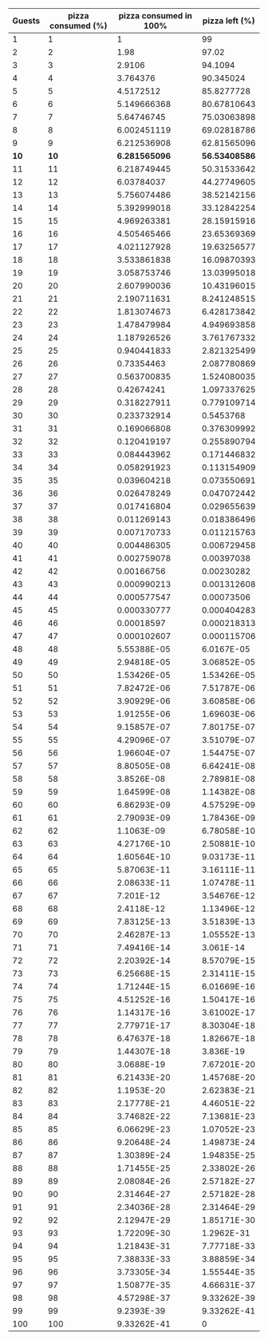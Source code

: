| Guests | pizza consumed (%) | pizza consumed in 100% | pizza left (%) |
| --- | ------------------ | ---------------------- | -------------- |
| 1   | 1                  | 1                      | 99             |
| 2   | 2                  | 1.98                   | 97.02          |
| 3   | 3                  | 2.9106                 | 94.1094        |
| 4   | 4                  | 3.764376               | 90.345024      |
| 5   | 5                  | 4.5172512              | 85.8277728     |
| 6   | 6                  | 5.149666368            | 80.67810643    |
| 7   | 7                  | 5.64746745             | 75.03063898    |
| 8   | 8                  | 6.002451119            | 69.02818786    |
| 9   | 9                  | 6.212536908            | 62.81565096    |
| **10**  | **10**                 | **6.281565096**            | **56.53408586**    |
| 11  | 11                 | 6.218749445            | 50.31533642    |
| 12  | 12                 | 6.03784037             | 44.27749605    |
| 13  | 13                 | 5.756074486            | 38.52142156    |
| 14  | 14                 | 5.392999018            | 33.12842254    |
| 15  | 15                 | 4.969263381            | 28.15915916    |
| 16  | 16                 | 4.505465466            | 23.65369369    |
| 17  | 17                 | 4.021127928            | 19.63256577    |
| 18  | 18                 | 3.533861838            | 16.09870393    |
| 19  | 19                 | 3.058753746            | 13.03995018    |
| 20  | 20                 | 2.607990036            | 10.43196015    |
| 21  | 21                 | 2.190711631            | 8.241248515    |
| 22  | 22                 | 1.813074673            | 6.428173842    |
| 23  | 23                 | 1.478479984            | 4.949693858    |
| 24  | 24                 | 1.187926526            | 3.761767332    |
| 25  | 25                 | 0.940441833            | 2.821325499    |
| 26  | 26                 | 0.73354463             | 2.087780869    |
| 27  | 27                 | 0.563700835            | 1.524080035    |
| 28  | 28                 | 0.42674241             | 1.097337625    |
| 29  | 29                 | 0.318227911            | 0.779109714    |
| 30  | 30                 | 0.233732914            | 0.5453768      |
| 31  | 31                 | 0.169066808            | 0.376309992    |
| 32  | 32                 | 0.120419197            | 0.255890794    |
| 33  | 33                 | 0.084443962            | 0.171446832    |
| 34  | 34                 | 0.058291923            | 0.113154909    |
| 35  | 35                 | 0.039604218            | 0.073550691    |
| 36  | 36                 | 0.026478249            | 0.047072442    |
| 37  | 37                 | 0.017416804            | 0.029655639    |
| 38  | 38                 | 0.011269143            | 0.018386496    |
| 39  | 39                 | 0.007170733            | 0.011215763    |
| 40  | 40                 | 0.004486305            | 0.006729458    |
| 41  | 41                 | 0.002759078            | 0.00397038     |
| 42  | 42                 | 0.00166756             | 0.00230282     |
| 43  | 43                 | 0.000990213            | 0.001312608    |
| 44  | 44                 | 0.000577547            | 0.00073506     |
| 45  | 45                 | 0.000330777            | 0.000404283    |
| 46  | 46                 | 0.00018597             | 0.000218313    |
| 47  | 47                 | 0.000102607            | 0.000115706    |
| 48  | 48                 | 5.55388E-05            | 6.0167E-05     |
| 49  | 49                 | 2.94818E-05            | 3.06852E-05    |
| 50  | 50                 | 1.53426E-05            | 1.53426E-05    |
| 51  | 51                 | 7.82472E-06            | 7.51787E-06    |
| 52  | 52                 | 3.90929E-06            | 3.60858E-06    |
| 53  | 53                 | 1.91255E-06            | 1.69603E-06    |
| 54  | 54                 | 9.15857E-07            | 7.80175E-07    |
| 55  | 55                 | 4.29096E-07            | 3.51079E-07    |
| 56  | 56                 | 1.96604E-07            | 1.54475E-07    |
| 57  | 57                 | 8.80505E-08            | 6.64241E-08    |
| 58  | 58                 | 3.8526E-08             | 2.78981E-08    |
| 59  | 59                 | 1.64599E-08            | 1.14382E-08    |
| 60  | 60                 | 6.86293E-09            | 4.57529E-09    |
| 61  | 61                 | 2.79093E-09            | 1.78436E-09    |
| 62  | 62                 | 1.1063E-09             | 6.78058E-10    |
| 63  | 63                 | 4.27176E-10            | 2.50881E-10    |
| 64  | 64                 | 1.60564E-10            | 9.03173E-11    |
| 65  | 65                 | 5.87063E-11            | 3.16111E-11    |
| 66  | 66                 | 2.08633E-11            | 1.07478E-11    |
| 67  | 67                 | 7.201E-12              | 3.54676E-12    |
| 68  | 68                 | 2.4118E-12             | 1.13496E-12    |
| 69  | 69                 | 7.83125E-13            | 3.51839E-13    |
| 70  | 70                 | 2.46287E-13            | 1.05552E-13    |
| 71  | 71                 | 7.49416E-14            | 3.061E-14      |
| 72  | 72                 | 2.20392E-14            | 8.57079E-15    |
| 73  | 73                 | 6.25668E-15            | 2.31411E-15    |
| 74  | 74                 | 1.71244E-15            | 6.01669E-16    |
| 75  | 75                 | 4.51252E-16            | 1.50417E-16    |
| 76  | 76                 | 1.14317E-16            | 3.61002E-17    |
| 77  | 77                 | 2.77971E-17            | 8.30304E-18    |
| 78  | 78                 | 6.47637E-18            | 1.82667E-18    |
| 79  | 79                 | 1.44307E-18            | 3.836E-19      |
| 80  | 80                 | 3.0688E-19             | 7.67201E-20    |
| 81  | 81                 | 6.21433E-20            | 1.45768E-20    |
| 82  | 82                 | 1.1953E-20             | 2.62383E-21    |
| 83  | 83                 | 2.17778E-21            | 4.46051E-22    |
| 84  | 84                 | 3.74682E-22            | 7.13681E-23    |
| 85  | 85                 | 6.06629E-23            | 1.07052E-23    |
| 86  | 86                 | 9.20648E-24            | 1.49873E-24    |
| 87  | 87                 | 1.30389E-24            | 1.94835E-25    |
| 88  | 88                 | 1.71455E-25            | 2.33802E-26    |
| 89  | 89                 | 2.08084E-26            | 2.57182E-27    |
| 90  | 90                 | 2.31464E-27            | 2.57182E-28    |
| 91  | 91                 | 2.34036E-28            | 2.31464E-29    |
| 92  | 92                 | 2.12947E-29            | 1.85171E-30    |
| 93  | 93                 | 1.72209E-30            | 1.2962E-31     |
| 94  | 94                 | 1.21843E-31            | 7.77718E-33    |
| 95  | 95                 | 7.38833E-33            | 3.88859E-34    |
| 96  | 96                 | 3.73305E-34            | 1.55544E-35    |
| 97  | 97                 | 1.50877E-35            | 4.66631E-37    |
| 98  | 98                 | 4.57298E-37            | 9.33262E-39    |
| 99  | 99                 | 9.2393E-39             | 9.33262E-41    |
| 100 | 100                | 9.33262E-41            | 0              |
